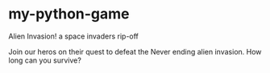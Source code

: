 # my-python-game

Alien Invasion! a space invaders rip-off

Join our heros on their quest to defeat the Never ending alien invasion.
How long can you survive?